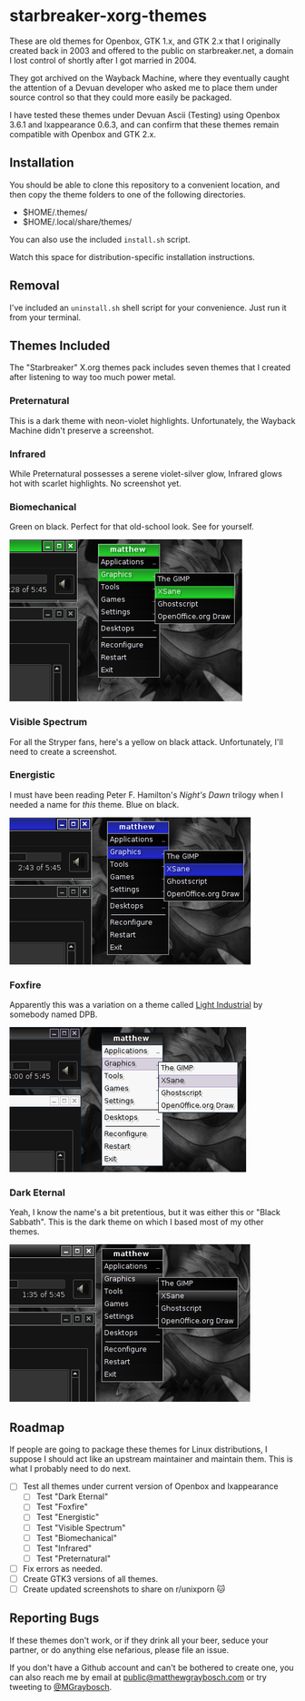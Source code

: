# starbreaker-xorg-themes

These are old themes for Openbox, GTK 1.x, and GTK 2.x that I originally 
created back in 2003 and offered to the public on starbreaker.net, a domain
I lost control of shortly after I got married in 2004.

They got archived on the Wayback Machine, where they eventually caught the
attention of a Devuan developer who asked me to place them under source control
so that they could more easily be packaged.

I have tested these themes under Devuan Ascii (Testing) using Openbox 3.6.1 
and lxappearance 0.6.3, and can confirm that these themes remain compatible 
with Openbox and GTK 2.x.

## Installation

You should be able to clone this repository to a convenient location, 
and then copy the theme folders to one of the following directories.

* $HOME/.themes/
* $HOME/.local/share/themes/

You can also use the included ```install.sh``` script.

Watch this space for distribution-specific installation instructions.

## Removal

I've included an ```uninstall.sh``` shell script for your convenience. Just run it from your terminal.

## Themes Included

The "Starbreaker" X.org themes pack includes seven themes that I created after
listening to way too much power metal.

### Preternatural

This is a dark theme with neon-violet highlights. Unfortunately, the Wayback
Machine didn't preserve a screenshot.

### Infrared

While Preternatural possesses a serene violet-silver glow, Infrared glows hot 
with scarlet highlights. No screenshot yet.

### Biomechanical

Green on black. Perfect for that old-school look. See for yourself.

![Biomechanical theme screenshot](./screenshots/ob3-biomechanical.png)

### Visible Spectrum

For all the Stryper fans, here's a yellow on black attack. Unfortunately, I'll
need to create a screenshot.

### Energistic

I must have been reading Peter F. Hamilton's *Night's Dawn* trilogy when I 
needed a name for *this* theme. Blue on black.

![Energistic theme screenshot](./screenshots/ob3-energistic.png)

### Foxfire

Apparently this was a variation on a theme called [Light Industrial](web.archive.org/web/20040103073933/http://home.clara.co.uk/dpb/openbox.htm) by
somebody named DPB.

![Foxfire theme screenshot](./screenshots/ob3-foxfire.png)

### Dark Eternal

Yeah, I know the name's a bit pretentious, but it was either this or 
"Black Sabbath". This is the dark theme on which I based most of my other 
themes.

![Energistic theme screenshot](./screenshots/ob3-darketernal.png)

## Roadmap

If people are going to package these themes for Linux distributions, I suppose
I should act like an upstream maintainer and maintain them. This is what I
probably need to do next.

- [ ] Test all themes under current version of Openbox and lxappearance
  - [ ] Test "Dark Eternal"
  - [ ] Test "Foxfire"
  - [ ] Test "Energistic"
  - [ ] Test "Visible Spectrum"
  - [ ] Test "Biomechanical"
  - [ ] Test "Infrared"
  - [ ] Test "Preternatural"
- [ ] Fix errors as needed.
- [ ] Create GTK3 versions of all themes.
- [ ] Create updated screenshots to share on r/unixporn :cat:

## Reporting Bugs

If these themes don't work, or if they drink all your beer, seduce your 
partner, or do anything else nefarious, please file an issue.

If you don't have a Github account and can't be bothered to create one, you 
can also reach me by email at [public@matthewgraybosch.com](mailto://public@matthewgraybosch.com)
or try tweeting to [@MGraybosch](https://twitter.com/MGraybosch).
